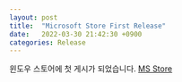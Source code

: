 ```yaml
---
layout: post
title:  "Microsoft Store First Release"
date:   2022-03-30 21:42:30 +0900
categories: Release
---
```


윈도우 스토어에 첫 게시가 되었습니다.
[MS Store](https://www.microsoft.com/ko-kr/p/ghostnet/9phc4s6d6b7q?activetab=pivot:overviewtab)
